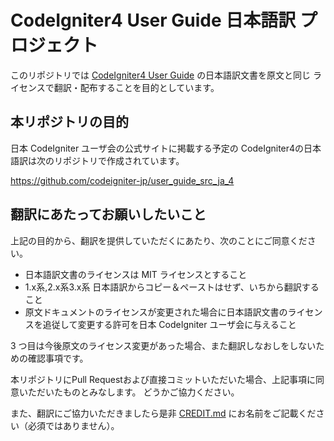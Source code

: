 CodeIgniter4 User Guide 日本語訳 プロジェクト
============================================================

このリポジトリでは [CodeIgniter4 User Guide](https://bcit-ci.github.io/CodeIgniter4/) の日本語訳文書を原文と同じ ライセンスで翻訳・配布することを目的としています。


本リポジトリの目的
------------------

日本 CodeIgniter ユーザ会の公式サイトに掲載する予定の CodeIgniter4の日本語訳は次のリポジトリで作成されています。

https://github.com/codeigniter-jp/user_guide_src_ja_4

翻訳にあたってお願いしたいこと
------------------------------

上記の目的から、翻訳を提供していただくにあたり、次のことにご同意ください。

 - 日本語訳文書のライセンスは MIT ライセンスとすること
 - 1.x系,2.x系3.x系 日本語訳からコピー＆ペーストはせず、いちから翻訳すること
 - 原文ドキュメントのライセンスが変更された場合に日本語訳文書のライセンスを追従して変更する許可を日本 CodeIgniter ユーザ会に与えること

3 つ目は今後原文のライセンス変更があった場合、また翻訳しなおしをしないための確認事項です。

本リポジトリにPull Requestおよび直接コミットいただいた場合、上記事項に同意いただいたものとみなします。
どうかご協力ください。

また、翻訳にご協力いただきましたら是非 [CREDIT.md](CREDIT.md) にお名前をご記載ください（必須ではありません）。
